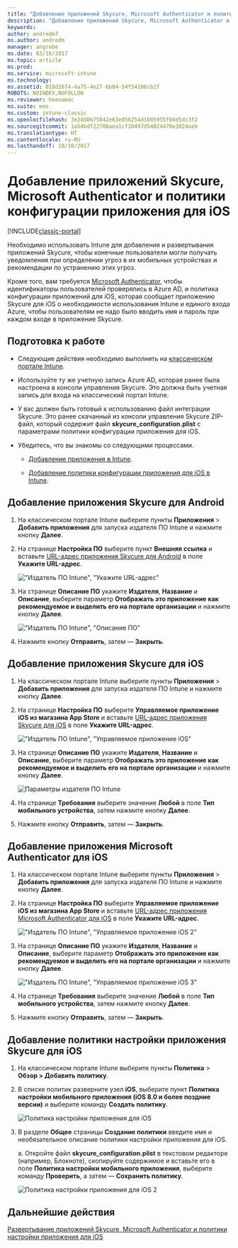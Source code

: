 ```yaml
---
title: "Добавление приложений Skycure, Microsoft Authenticator и политики конфигурации приложения для iOS"
description: "Добавление приложений Skycure, Microsoft Authenticator и политики конфигурации приложения для iOS на классическом портале Intune."
keywords: 
author: andredm7
ms.author: andredm
manager: angrobe
ms.date: 03/16/2017
ms.topic: article
ms.prod: 
ms.service: microsoft-intune
ms.technology: 
ms.assetid: 018d26f4-4a75-4e27-bb04-54f54106cb2f
ROBOTS: NOINDEX,NOFOLLOW
ms.reviewer: heenamac
ms.suite: ems
ms.custom: intune-classic
ms.openlocfilehash: 3e2dd0675042e63e056254d1b85955f66d5dc3f2
ms.sourcegitcommit: 1a54bdf22786aea1cf1b497d54024470e1024aeb
ms.translationtype: HT
ms.contentlocale: ru-RU
ms.lasthandoff: 10/10/2017
---
```

# <a name="add-skycure-apps-microsoft-authenticator-app-and-ios-configuration-policy"></a>Добавление приложений Skycure, Microsoft Authenticator и политики конфигурации приложения для iOS

[!INCLUDE[classic-portal](../includes/classic-portal.md)]

Необходимо использовать Intune для добавления и развертывания приложений Skycure, чтобы конечные пользователи могли получать уведомления при определении угроз в их мобильных устройствах и рекомендации по устранению этих угроз.

Кроме того, вам требуется [Microsoft Authenticator](https://docs.microsoft.com/azure/multi-factor-authentication/end-user/microsoft-authenticator-app-how-to), чтобы идентификаторы пользователей проверялись в Azure AD, и политика конфигурации приложений для iOS, которая сообщает приложению Skycure для iOS о необходимости использования Intune и единого входа Azure, чтобы пользователям не надо было вводить имя и пароль при каждом входе в приложение Skycure.

## <a name="before-you-begin"></a>Подготовка к работе

-   Следующие действия необходимо выполнить на [классическом портале Intune](https://manage.microsoft.com/).

-   Используйте ту же учетную запись Azure AD, которая ранее была настроена в консоли управления Skycure. Это должна быть учетная запись для входа на классический портал Intune.

-   У вас должен быть готовый к использованию файл интеграции Skycure. Это ранее скачанный из консоли управления Skycure ZIP-файл, который содержит файл **skycure\_configuration.plist** с параметрами политики конфигурации приложения для iOS.

-   Убедитесь, что вы знакомы со следующими процессами.

    -   [Добавление приложения в Intune](/intune-classic/deploy-use/add-apps).

    -   [Добавление политики конфигурации приложения для iOS в Intune](/intune-classic/deploy-use/configure-ios-apps-with-mobile-app-configuration-policies-in-microsoft-intune).

## <a name="to-add-the-skycure-app-for-android"></a>Добавление приложения Skycure для Android

1.  На классическом портале Intune выберите пункты **Приложения** &gt; **Добавить приложения** для запуска издателя ПО Intune и нажмите кнопку **Далее**.

2.  На странице **Настройка ПО**  выберите пункт **Внешняя ссылка** и вставьте [URL-адрес приложения Skycure для Android](https://play.google.com/store/apps/details?id=com.skycure.skycure) в поле **Укажите URL-адрес**.

    !["Издатель ПО Intune", "Укажите URL-адрес"](../media/mtp/skycure-add-apps-1.png)

3.  На странице **Описание ПО** укажите **Издателя**, **Название** и **Описание**, выберите параметр **Отображать это приложение как рекомендуемое и выделить его на портале организации** и нажмите кнопку **Далее**.

    !["Издатель ПО Intune", "Описание ПО"](../media/mtp/skycure-add-apps-2.png)

4.  Нажмите кнопку **Отправить**, затем — **Закрыть**.

## <a name="to-add-the-skycure-app-for-ios"></a>Добавление приложения Skycure для iOS

1.  На классическом портале Intune выберите пункты **Приложения** &gt; **Добавить приложения** для запуска издателя ПО Intune и нажмите кнопку **Далее**.

2.  На странице **Настройка ПО**  выберите **Управляемое приложение iOS из магазина App Store** и вставьте [URL-адрес приложения Skycure для iOS](https://itunes.apple.com/us/app/skycure/id695620821?mt=8) в поле **Укажите URL-адрес**.

    !["Издатель ПО Intune", "Управляемое приложение iOS"](../media/mtp/skycure-add-apps-3.png)

3.  На странице **Описание ПО** укажите **Издателя**, **Название** и **Описание**, выберите параметр **Отображать это приложение как рекомендуемое и выделить его на портале организации** и нажмите кнопку **Далее**.

    ![Параметры издателя ПО Intune](../media/mtp/skycure-add-apps-4.png)

4.  На странице **Требования** выберите значение **Любой** в поле **Тип мобильного устройства**, затем нажмите кнопку **Далее**.

5.  Нажмите кнопку **Отправить**, затем — **Закрыть**.

## <a name="to-add-the-microsoft-authenticator-app-for-ios"></a>Добавление приложения Microsoft Authenticator для iOS

1.  На классическом портале Intune выберите пункты **Приложения** &gt; **Добавить приложения** для запуска издателя ПО Intune и нажмите кнопку **Далее**.

2.  На странице **Настройка ПО**  выберите **Управляемое приложение iOS из магазина App Store** и вставьте [URL-адрес приложения Microsoft Authenticator для iOS](https://itunes.apple.com/us/app/microsoft-authenticator/id983156458?mt=8) в поле **Укажите URL-адрес**.

    !["Издатель ПО Intune", "Управляемое приложение iOS 2"](../media/mtp/skycure-add-apps-5.png)

3.  На странице **Описание ПО** укажите **Издателя**, **Название** и **Описание**, выберите параметр **Отображать это приложение как рекомендуемое и выделить его на портале организации** и нажмите кнопку **Далее**.

    !["Издатель ПО Intune", "Управляемое приложение iOS 3"](../media/mtp/skycure-add-apps-6.png)

4.  На странице **Требования** выберите значение **Любой** в поле **Тип мобильного устройства**, затем нажмите кнопку **Далее**.

5.  Нажмите кнопку **Отправить**, затем — **Закрыть**.

## <a name="to-add-the-skycure-ios-app-configuration-policy"></a>Добавление политики настройки приложения Skycure для iOS

1.  На классическом портале Intune выберите пункты **Политика** &gt; **Обзор &gt; Добавить политику**.

2.  В списке политик разверните узел **iOS**, выберите пункт **Политика настройки мобильного приложения (iOS 8.0 и более поздние версии)** и выберите команду **Создать политику**.

    ![Политика настройки приложения для iOS](../media/mtp/skycure-add-apps-7.png)

3.  В разделе **Общее** страницы **Создание политики** введите имя и необязательное описание политики настройки приложения для iOS.

    а.  Откройте файл **skycure\_configuration.plist** в текстовом редакторе (например, Блокноте), скопируйте содержимое и вставьте его в поле **Политика настройки мобильного приложения**, выберите команду **Проверить**, а затем — **Сохранить политику**.

       ![Политика настройки приложения для iOS 2](../media/mtp/skycure-add-apps-8.png)

## <a name="next-steps"></a>Дальнейшие действия

[Развертывание приложений Skycure, Microsoft Authenticator и политики настройки приложения для iOS](/intune-classic/deploy-use/deploy-skycure-apps-microsoft-authenticator-app-and-ios-app-configuration-policy)
